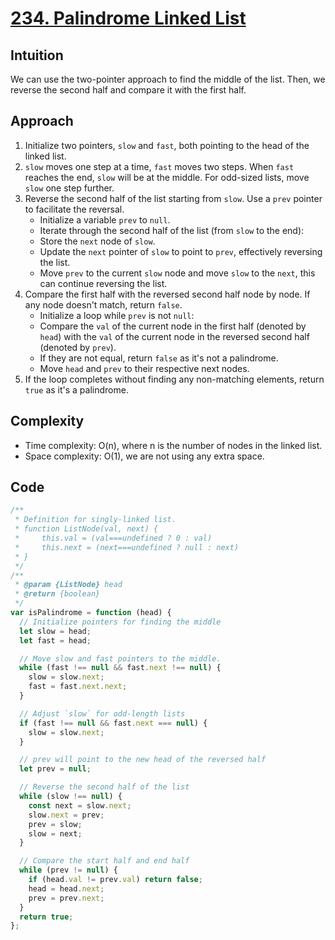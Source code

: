 # [234. Palindrome Linked List](https://leetcode.com/problems/palindrome-linked-list/description/)

## Intuition

We can use the two-pointer approach to find the middle of the list. Then, we reverse the second half and compare it with the first half.

## Approach

1. Initialize two pointers, `slow` and `fast`, both pointing to the head of the linked list.
2. `slow` moves one step at a time, `fast` moves two steps. When `fast` reaches the end, `slow` will be at the middle. For odd-sized lists, move `slow` one step further.
3. Reverse the second half of the list starting from `slow`. Use a `prev` pointer to facilitate the reversal.
   - Initialize a variable `prev` to `null`.
   - Iterate through the second half of the list (from `slow` to the end):
   - Store the `next` node of `slow`.
   - Update the `next` pointer of `slow` to point to `prev`, effectively reversing the list.
   - Move `prev` to the current `slow` node and move `slow` to the `next`, this can continue reversing the list.
4. Compare the first half with the reversed second half node by node. If any node doesn't match, return `false`.
   - Initialize a loop while `prev` is not `null`:
   - Compare the `val` of the current node in the first half (denoted by `head`) with the `val` of the current node in the reversed second half (denoted by `prev`).
   - If they are not equal, return `false` as it's not a palindrome.
   - Move `head` and `prev` to their respective next nodes.
5. If the loop completes without finding any non-matching elements, return `true` as it's a palindrome.

## Complexity

- Time complexity: O(n), where n is the number of nodes in the linked list.
- Space complexity: O(1), we are not using any extra space.

## Code

```javascript
/**
 * Definition for singly-linked list.
 * function ListNode(val, next) {
 *     this.val = (val===undefined ? 0 : val)
 *     this.next = (next===undefined ? null : next)
 * }
 */
/**
 * @param {ListNode} head
 * @return {boolean}
 */
var isPalindrome = function (head) {
  // Initialize pointers for finding the middle
  let slow = head;
  let fast = head;

  // Move slow and fast pointers to the middle.
  while (fast !== null && fast.next !== null) {
    slow = slow.next;
    fast = fast.next.next;
  }

  // Adjust `slow` for odd-length lists
  if (fast !== null && fast.next === null) {
    slow = slow.next;
  }

  // prev will point to the new head of the reversed half
  let prev = null;

  // Reverse the second half of the list
  while (slow !== null) {
    const next = slow.next;
    slow.next = prev;
    prev = slow;
    slow = next;
  }

  // Compare the start half and end half
  while (prev != null) {
    if (head.val != prev.val) return false;
    head = head.next;
    prev = prev.next;
  }
  return true;
};
```
